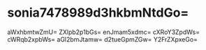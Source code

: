 # sonia7478989d3hkbmNtdGo=
aWxhbmtwZmU=
ZXlpb2p1bGs=
enJmam5xdmc=
cXRoY3ZpdWs=
cWRqb2xpbWs=
aGl2bmJtamw=
d2tueGpmZGw=
Y2FrZXpxeGo=
